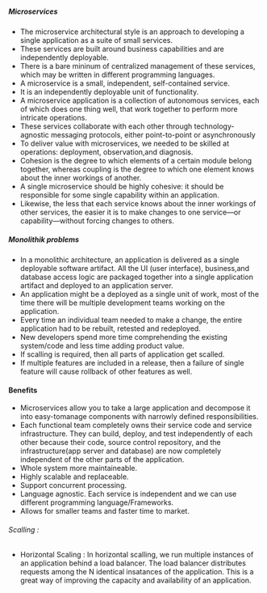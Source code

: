 ##### Microservices
* The microservice architectural style is an approach to developing a single application as a suite of small services.
* These services are built around business capabilities and are independently deployable.
* There is a bare mininum of centralized management of these services, which may be written in different programming languages.
* A microservice is a small, independent, self-contained service.
* It is an independently deployable unit of functionality.
* A microservice application is a collection of autonomous services, each of which does one thing well, that work together to perform more intricate operations.
* These services collaborate with each other through technology-agnostic messaging protocols, either point-to-point or asynchronously
* To deliver value with microservices, we needed to be skilled at operations: deployment, observation,and diagnosis.
* Cohesion is the degree to which elements of a certain module belong together, whereas coupling is the degree to which one element knows about the inner workings of another.
* A single microservice should be highly cohesive: it should be responsible for some single capability within an application.
* Likewise, the less that each service knows about the inner workings of other services, the easier it is to make changes to one service—or capability—without forcing
changes to others.

##### Monolithik problems
* In a monolithic architecture, an application is delivered as a single deployable software artifact. All the UI (user interface), business,and database access logic are packaged together into a single application artifact and deployed to an application server.
* An application might be a deployed as a single unit of work, most of the time there will be multiple development teams working on the application.
* Every time an individual team needed to make a change, the entire application had to be rebuilt, retested and redeployed.
* New developers spend more time comprehending the existing system/code and less time adding product value.
* If scalling is required, then all parts of application get scalled.
* If multiple features are included in a release, then a failure of single feature will cause rollback of other features as well.

#### Benefits
* Microservices allow you to take a large application and decompose it into easy-tomanage components with narrowly defined responsibilities.
* Each functional team completely owns their service code and service infrastructure. They can build, deploy, and test independently
of each other because their code, source control repository, and the infrastructure(app server and database) are now completely independent of the other parts of the application.
* Whole system more maintaineable.
* Highly scalable and replaceable.
* Support concurrent processing.
* Language agnostic. Each service is independent and we can use different programming language/Frameworks.
* Allows for smaller teams and faster time to market.

###### Scalling :
* Horizontal Scaling : In horizontal scalling, we run multiple instances of an application behind a load balancer. The load balancer distributes requests among the N identical insatances of the application. This is a great way of improving the capacity and availability of an application.

